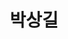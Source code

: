 ---
layout: author
name: kaon.park
title: 박상길
image: http://meta-kage.kakaocdn.net/dn/osa/blog/content_images_2016_04_10348795_10152456198230837_535393627414671542_o.jpg
---